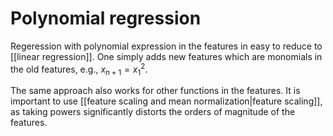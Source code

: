 # Polynomial regression

Regeression with polynomial expression in the features in easy to reduce to [[linear regression]]. One simply adds new features which are monomials in the old features, e.g., $x_{n+1} = x_1^2$.

The same approach also works for other functions in the features. It is important to use [[feature scaling and mean normalization|feature scaling]], as taking powers significantly distorts the orders of magnitude of the features.